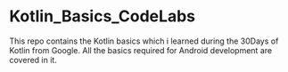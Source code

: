 # Kotlin_Basics_CodeLabs
This repo contains the Kotlin basics which i learned during the 30Days of Kotlin from Google.
All the basics required for Android development are covered in it.

